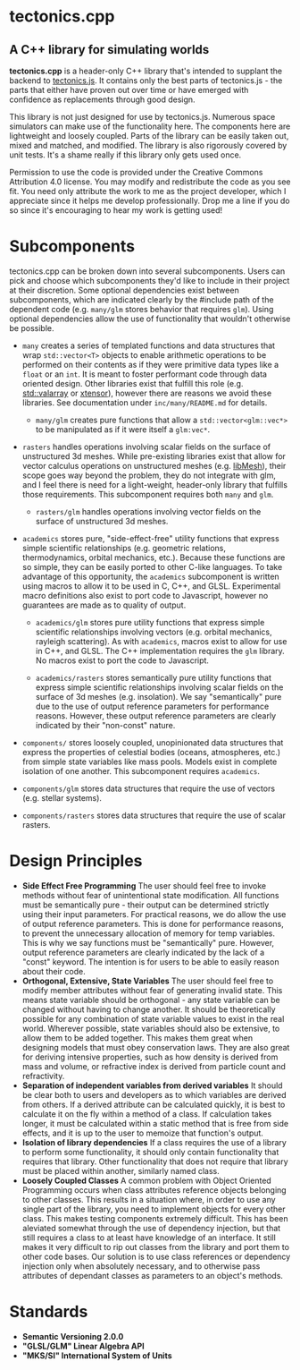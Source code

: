 # tectonics.cpp
## A C++ library for simulating worlds

**tectonics.cpp** is a header-only C++ library that's intended to supplant the backend to [tectonics.js](http://davidson16807.github.io/tectonics.js/). It contains only the best parts of tectonics.js - the parts that either have proven out over time or have emerged with confidence as replacements through good design. 

This library is not just designed for use by tectonics.js. Numerous space simulators can make use of the functionality here. The components here are lightweight and loosely coupled. Parts of the library can be easily taken out, mixed and matched, and modified. The library is also rigorously covered by unit tests. It's a shame really if this library only gets used once. 

Permission to use the code is provided under the Creative Commons Attribution 4.0 license. You may modify and redistribute the code as you see fit. You need only attribute the work to me as the project developer, which I appreciate since it helps me develop professionally. Drop me a line if you do so since it's encouraging to hear my work is getting used! 

# Subcomponents
tectonics.cpp can be broken down into several subcomponents. Users can pick and choose which subcomponents they'd like to include in their project at their discretion. Some optional dependencies exist between subcomponents, which are indicated clearly by the #include path of the dependent code (e.g. `many/glm` stores behavior that requires `glm`). Using optional dependencies allow the use of functionality that wouldn't otherwise be possible. 

* `many` creates a series of templated functions and data structures that wrap `std::vector<T>` objects to enable arithmetic operations to be performed on their contents as if they were primitive data types like a `float` or an `int`. It is meant to foster performant code through data oriented design. Other libraries exist that fulfill this role (e.g. [std::valarray](https://en.cppreference.com/w/cpp/numeric/composite) or [xtensor](https://github.com/QuantStack/xtensor)), however there are reasons we avoid these libraries. See documentation under `inc/many/README.md` for details.

	- `many/glm` creates pure functions that allow a `std::vector<glm::vec*>` to be manipulated as if it were itself a `glm:vec*`. 

* `rasters` handles operations involving scalar fields on the surface of unstructured 3d meshes. While pre-existing libraries exist that allow for vector calculus operations on unstructured meshes (e.g. [libMesh](https://libmesh.github.io/externalsoftware.html)), their scope goes way beyond the problem, they do not integrate with glm, and I feel there is need for a light-weight, header-only library that fulfills those requirements. This subcomponent requires both `many` and `glm`. 

	- `rasters/glm` handles operations involving vector fields on the surface of unstructured 3d meshes. 

* `academics` stores pure, "side-effect-free" utility functions that express simple scientific relationships (e.g. geometric relations, thermodynamics, orbital mechanics, etc.). Because these functions are so simple, they can be easily ported to other C-like languages. To take advantage of this opportunity, the `academics` subcomponent is written using macros to allow it to be used in C, C++, and GLSL. Experimental macro definitions also exist to port code to Javascript, however no guarantees are made as to quality of output. 

	- `academics/glm` stores pure utility functions that express simple scientific relationships involving vectors (e.g. orbital mechanics, rayleigh scattering). As with `academics`, macros exist to allow for use in C++, and GLSL. The C++ implementation requires the `glm` library. No macros exist to port the code to Javascript. 

	- `academics/rasters` stores semantically pure utility functions that express simple scientific relationships involving scalar fields on the surface of 3d meshes (e.g. insolation). We say "semantically" pure due to the use of output reference parameters for performance reasons. However, these output reference parameters are clearly indicated by their "non-const" nature.

* `components/` stores loosely coupled, unopinionated data structures that express the properties of celestial bodies (oceans, atmospheres, etc.) from simple state variables like mass pools. Models exist in complete isolation of one another. This subcomponent requires `academics`.

* `components/glm` stores data structures that require the use of vectors (e.g. stellar systems). 

* `components/rasters` stores data structures that require the use of scalar rasters.

# Design Principles
* **Side Effect Free Programming** The user should feel free to invoke methods without fear of unintentional state modification. All functions must be semantically pure - their output can be determined strictly using their input parameters. For practical reasons, we do allow the use of output reference parameters. This is done for performance reasons, to prevent the unnecessary allocation of memory for temp variables. This is why we say functions must be "semantically" pure. However, output reference parameters are clearly indicated by the lack of a "const" keyword. The intention is for users to be able to easily reason about their code. 
* **Orthogonal, Extensive, State Variables** The user should feel free to modify member attributes without fear of generating invalid state. This means state variable should be orthogonal - any state variable can be changed without having to change another. It should be theoretically possible for any combination of state variable values to exist in the real world. Wherever possible, state variables should also be extensive, to allow them to be added together. This makes them great when designing models that must obey conservation laws. They are also great for deriving intensive properties, such as how density is derived from mass and volume, or refractive index is derived from particle count and refractivity. 
* **Separation of independent variables from derived variables** It should be clear both to users and developers as to which variables are derived from others. If a derived attribute can be calculated quickly, it is best to calculate it on the fly within a method of a class. If calculation takes longer, it must be calculated within a static method that is free from side effects, and it is up to the user to memoize that function's output.
* **Isolation of library dependencies** If a class requires the use of a library to perform some functionality, it should only contain functionality that requires that library. Other functionality that does not require that library must be placed within another, similarly named class. 
* **Loosely Coupled Classes** A common problem with Object Oriented Programming occurs when class attributes reference objects belonging to other classes. This results in a situation where, in order to use any single part of the library, you need to implement objects for every other class. This makes testing components extremely difficult. This has been aleviated somewhat through the use of dependency injection, but that still requires a class to at least have knowledge of an interface. It still makes it very difficult to rip out classes from the library and port them to other code bases. Our solution is to use class references or dependency injection only when absolutely necessary, and to otherwise pass attributes of dependant classes as parameters to an object's methods. 

# Standards
* **Semantic Versioning 2.0.0**
* **"GLSL/GLM" Linear Algebra API**
* **"MKS/SI" International System of Units**
